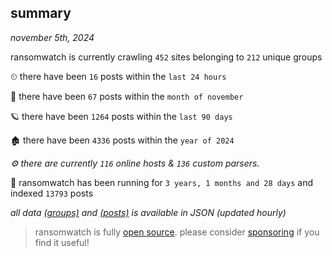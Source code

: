 
## summary
_november 5th, 2024_

ransomwatch is currently crawling `452` sites belonging to `212` unique groups

⏲ there have been `16` posts within the `last 24 hours`

🦈 there have been `67` posts within the `month of november`

🪐 there have been `1264` posts within the `last 90 days`

🏚 there have been `4336` posts within the `year of 2024`

_⚙️ there are currently `116` online hosts & `136` custom parsers._

🦕 ransomwatch has been running for `3 years, 1 months and 28 days` and indexed `13793` posts

_all data  [(groups)](http://ransomwhat.telemetry.ltd/groups) and [(posts)](http://ransomwhat.telemetry.ltd/posts) is available in JSON (updated hourly)_

> ransomwatch is fully [open source](https://github.com/joshhighet/ransomwatch#ransomwatch--). please consider [sponsoring](https://github.com/sponsors/joshhighet) if you find it useful!
